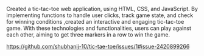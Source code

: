 Created a tic-tac-toe web application, using HTML, CSS, and JavaScript. By implementing functions to handle user clicks, track game state, and check for winning conditions ,created an interactive and engaging tic-tac-toe game. With these technologies and functionalities, users can play against each other, aiming to get three markers in a row to win the game.

https://github.com/shubhanij-10/tic-tae-toe/issues/1#issue-2420899266
